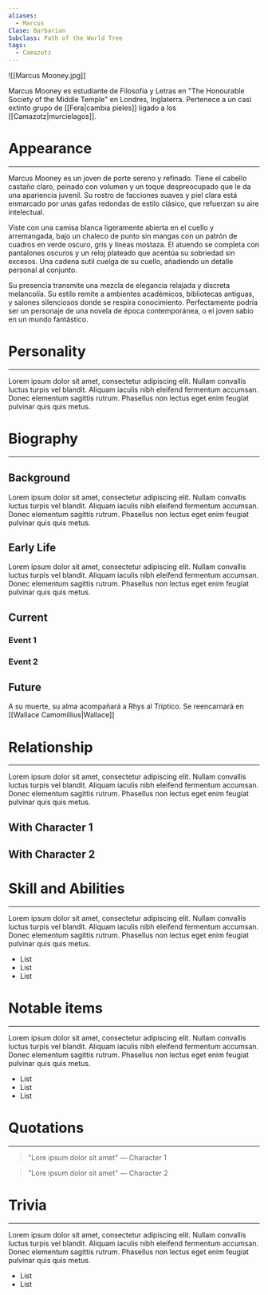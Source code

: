 ```yaml
---
aliases:
  - Marcus
Clase: Barbarian
Subclass: Path of the World Tree
tags:
  - Camazotz
---
```

![[Marcus Mooney.jpg]]

Marcus Mooney es estudiante de Filosofía y Letras en "The Honourable Society of the Middle Temple" en Londres, Inglaterra. Pertenece a un casi extinto grupo de [[Fera|cambia pieles]] ligado a los [[Camazotz|murcielagos]]. 
# Appearance
---
Marcus Mooney es un joven de porte sereno y refinado. Tiene el cabello castaño claro, peinado con volumen y un toque despreocupado que le da una apariencia juvenil. Su rostro de facciones suaves y piel clara está enmarcado por unas gafas redondas de estilo clásico, que refuerzan su aire intelectual.

Viste con una camisa blanca ligeramente abierta en el cuello y arremangada, bajo un chaleco de punto sin mangas con un patrón de cuadros en verde oscuro, gris y líneas mostaza. El atuendo se completa con pantalones oscuros y un reloj plateado que acentúa su sobriedad sin excesos. Una cadena sutil cuelga de su cuello, añadiendo un detalle personal al conjunto.

Su presencia transmite una mezcla de elegancia relajada y discreta melancolía. Su estilo remite a ambientes académicos, bibliotecas antiguas, y salones silenciosos donde se respira conocimiento. Perfectamente podría ser un personaje de una novela de época contemporánea, o el joven sabio en un mundo fantástico.
# Personality
---

Lorem ipsum dolor sit amet, consectetur adipiscing elit. Nullam convallis luctus turpis vel blandit. Aliquam iaculis nibh eleifend fermentum accumsan. Donec elementum sagittis rutrum. Phasellus non lectus eget enim feugiat pulvinar quis quis metus.
# Biography
---
## Background

Lorem ipsum dolor sit amet, consectetur adipiscing elit. Nullam convallis luctus turpis vel blandit. Aliquam iaculis nibh eleifend fermentum accumsan. Donec elementum sagittis rutrum. Phasellus non lectus eget enim feugiat pulvinar quis quis metus.
## Early Life

Lorem ipsum dolor sit amet, consectetur adipiscing elit. Nullam convallis luctus turpis vel blandit. Aliquam iaculis nibh eleifend fermentum accumsan. Donec elementum sagittis rutrum. Phasellus non lectus eget enim feugiat pulvinar quis quis metus.

## Current

### Event 1
### Event 2
## Future

A su muerte, su alma acompañará a Rhys al Triptico. Se reencarnará en [[Wallace Camomillius|Wallace]]

# Relationship
---
Lorem ipsum dolor sit amet, consectetur adipiscing elit. Nullam convallis luctus turpis vel blandit. Aliquam iaculis nibh eleifend fermentum accumsan. Donec elementum sagittis rutrum. Phasellus non lectus eget enim feugiat pulvinar quis quis metus.

## With Character 1

## With Character 2

# Skill and Abilities
---
Lorem ipsum dolor sit amet, consectetur adipiscing elit. Nullam convallis luctus turpis vel blandit. Aliquam iaculis nibh eleifend fermentum accumsan. Donec elementum sagittis rutrum. Phasellus non lectus eget enim feugiat pulvinar quis quis metus.

- List
- List
- List
# Notable items
---
Lorem ipsum dolor sit amet, consectetur adipiscing elit. Nullam convallis luctus turpis vel blandit. Aliquam iaculis nibh eleifend fermentum accumsan. Donec elementum sagittis rutrum. Phasellus non lectus eget enim feugiat pulvinar quis quis metus.

- List
- List
- List
# Quotations
---
>"Lore ipsum dolor sit amet" — Character 1

>"Lore ipsum dolor sit amet" — Character 2

# Trivia
---
Lorem ipsum dolor sit amet, consectetur adipiscing elit. Nullam convallis luctus turpis vel blandit. Aliquam iaculis nibh eleifend fermentum accumsan. Donec elementum sagittis rutrum. Phasellus non lectus eget enim feugiat pulvinar quis quis metus.

- List
- List
